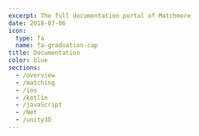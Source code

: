 ```yaml
---
excerpt: The full documentation portal of Matchmore
date: 2018-07-06
icon:
  type: fa
  name: fa-graduation-cap
title: Documentation
color: blue
sections:
  - /overview
  - /matching
  - /ios
  - /kotlin
  - /javaScript
  - /Net
  - /unity3D
---
```

